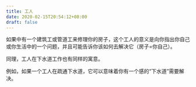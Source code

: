 ```yaml
---
title: 工人
date: 2020-02-15T20:54:12+08:00
draft: false
---
```


如果中有一个建筑工或管道工来修理你的房子，这个工人的意义是向你指出你自己或你生活中的一个问题，并且可能告诉你该如何去解决它（房子=你自己）。

同理，工人在下水道工作也有同样的寓意。

例如，如果一个工人在疏通下水道，它可以意味着你有一个感的“下水道”需要解决。
